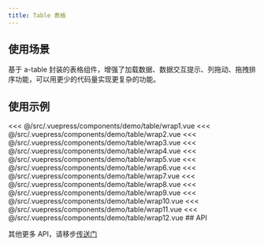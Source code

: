 ```yaml
---
title: Table 表格
---
```


## 使用场景

基于 a-table 封装的表格组件，增强了加载数据、数据交互提示、列拖动、拖拽排序功能，可以用更少的代码量实现更复杂的功能。

## 使用示例

<layout-code-box title="基础使用" description="支持多条数据分页展示及表格滚动。">
  <demo-table-wrap1 />
  <highlight-code slot="codeText" lang="vue">
<<< @/src/.vuepress/components/demo/table/wrap1.vue
  </highlight-code>
</layout-code-box>

<layout-code-box title="支持传入函数" description="loadData 支持传入一个普通函数。">
  <demo-table-wrap2 />
  <highlight-code slot="codeText" lang="vue">
<<< @/src/.vuepress/components/demo/table/wrap2.vue
  </highlight-code>
</layout-code-box>

<layout-code-box title="支持传入对象" description="loadData 支持传入一个对象。">
  <demo-table-wrap3 />
  <highlight-code slot="codeText" lang="vue">
<<< @/src/.vuepress/components/demo/table/wrap3.vue
  </highlight-code>
</layout-code-box>

<layout-code-box title="扩展使用" description="支持对表格进行选择、筛选。">
  <demo-table-wrap4 />
  <highlight-code slot="codeText" lang="vue">
<<< @/src/.vuepress/components/demo/table/wrap4.vue
  </highlight-code>
</layout-code-box>

<layout-code-box title="可编辑行" description="带行编辑功能的表格。">
  <demo-table-wrap5 />
  <highlight-code slot="codeText" lang="vue">
<<< @/src/.vuepress/components/demo/table/wrap5.vue
  </highlight-code>
</layout-code-box>

<layout-code-box title="嵌套子表格" description="展示每行数据更详细的信息。">
  <demo-table-wrap6 />
  <highlight-code slot="codeText" lang="vue">
<<< @/src/.vuepress/components/demo/table/wrap6.vue
  </highlight-code>
</layout-code-box>

<layout-code-box title="树形数据展示" description="表格支持树形数据的展示，当数据中有 children 字段时会自动展示为树形表格。">
  <demo-table-wrap7 />
  <highlight-code slot="codeText" lang="vue">
<<< @/src/.vuepress/components/demo/table/wrap7.vue
  </highlight-code>
</layout-code-box>

<layout-code-box title="动态请求数据" description="支持初始化是否自动加载表格数据">
  <demo-table-wrap8 />
  <highlight-code slot="codeText" lang="vue">
<<< @/src/.vuepress/components/demo/table/wrap8.vue
  </highlight-code>
</layout-code-box>

<layout-code-box title="可伸缩列" description="集成 vue-draggable-resizable 来实现可伸缩列。">
  <demo-table-wrap9 />
  <highlight-code slot="codeText" lang="vue">
<<< @/src/.vuepress/components/demo/table/wrap9.vue
  </highlight-code>
</layout-code-box>

<layout-code-box title="行拖拽排序" description="支持表格上下行位置拖动进行排序">
  <demo-table-wrap10 />
  <highlight-code slot="codeText" lang="vue">
<<< @/src/.vuepress/components/demo/table/wrap10.vue
  </highlight-code>
</layout-code-box>

<layout-code-box title="列拖拽排序，显示隐藏列" description="支持表格左右列位置拖动进行排序并且勾选显示隐藏">
  <demo-table-wrap11 />
  <highlight-code slot="codeText" lang="vue">
<<< @/src/.vuepress/components/demo/table/wrap11.vue
  </highlight-code>
</layout-code-box>
<layout-code-box title="是否显示斑马纹" description="控制字段stripe即可">
  <demo-table-wrap12 />
  <highlight-code slot="codeText" lang="vue">
<<< @/src/.vuepress/components/demo/table/wrap12.vue
  </highlight-code>
</layout-code-box>
## API

其他更多 API，请移步[传送门](https://www.antdv.com/components/table-cn/#API)

<layout-table title="Attributes" :columns="columns" :dataSource="records" />

<layout-table title="Methods" :columns="columns" :dataSource="methodRecords" />

<layout-table title="rowSelection" :columns="columns" :dataSource="rowSelectionRecords" />

<layout-table title="columns" :columns="columns" :dataSource="columnsRecords" />

<script>
export default {
  data() {
    return { 
      columns: ['参数', '说明', '类型', '可选值', '默认值'],
      records: [
      {
        0: 'loadData',
        1: '加载数据的方法，支持传入 Promise | Function | Object，返回结果结构遵循 { data: { rows: [], currentPage: 1, totalSize: 1 } }',
        2: 'Promise | Function | Object',
        3: '--',
        4: '--'
      },
      {
        0: 'autoLoad',
        1: '初始化是否自动加载表格数据',
        2: 'Boolean',
        3: 'true | false',
        4: 'true'
      },
      {
        0: 'showPagination',
        1: '是否展示分页',
        2: 'String | Boolean',
        3: 'auto | true | false',
        4: 'auto'
      },
      {
        0: 'currentPage',
        1: '当前分页',
        2: 'String',
        3: '--',
        4: '1'
      },
      {
        0: 'pageSize',
        1: '当前分页条数',
        2: 'String',
        3: '--',
        4: '10'
      },
      {
        0: 'showSizeChanger',
        1: '是否可以改变 pageSize',
        2: 'Boolean',
        3: 'true / false',
        4: 'true'
      },
      {
        0: 'drag',
        1: '表头 th 是否可以拖动改变列宽',
        2: 'Boolean', 
        3: 'true | false',
        4: 'false'
      },
      {
        0: 'columnStorage',
        1: '是否需要缓存 columns 数据',
        2: 'Boolean', 
        3: 'true | false',
        4: 'false'
      },
      {
        0: 'dragSort',
        1: '是否开启行拖拽排序',
        2: 'Boolean', 
        3: 'true | false',
        4: 'false'
      },
      {
        0: 'alert',
        1: '表格上方的操作提示框，接收两个参数：show、clear',
        2: 'Object',
        3: '{show: Boolean, clear: Function}',
        4: '--'
      },
      {
        0: 'rowSelection',
        1: '同 a-table 的 rowSelection',
        2: 'Object',
        3: '--',
        4: '--'
      }
    ], 
    methodRecords: [
      {
        0: 'drop',
        1: '行拖拽排序结束后的回调',
        2: 'Function', 
        3: '(sourceItem, targetItem, isDrop) => {}',
        4: '--'
      }
    ],
    rowSelectionRecords: [
      {
        0: 'onChange',
        1: '选中项发生变化时的回调，暂不支持受控，外部使用 selectedRowKeys 和 selectedRows 需要在 change 中接收并保存',
        2: 'Function', 
        3: 'function(selectedRowKeys, selectedRows)', 
        4: '--'
      }
    ],
    columnsRecords:[
      {
        0: 'needTotal',
        1: '当进行行选择时，是否展示列总计',
        2: 'Boolean', 
        3: '--',
        4: '--'
      }]
    }
  }
}
</script>

<style>
</style>
